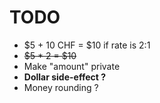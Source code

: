 # TODO

- $5 + 10 CHF = $10 if rate is 2:1
- ~~$5 * 2 = $10~~
- Make "amount" private
- **Dollar side-effect ?**
- Money rounding ?
